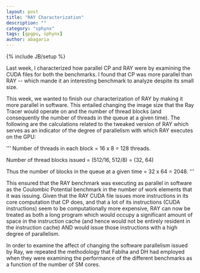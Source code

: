 ```yaml
---
layout: post
title: "RAY Characterization"
description: ""
category: "sphynx"
tags: [gpgpu, sphynx]
author: abagaria
---
```

{% include JB/setup %}

Last week, I characterized how parallel CP and RAY were by examining the CUDA files for both the benchmarks. 
I found that CP was more parallel than RAY -- which mande it an interesting benchmark to analyze despite its 
small size. 

This week, we wanted to finish our characterization of RAY by making it more parallel in software. 
This entailed changing the image size that the Ray Tracer would operate on and the number of thread 
blocks (and consequently the number of threads in the queue at a given time). The following are the
calculations related to the tweaked version of RAY which serves as an indicator of the degree of parallelism
with which RAY executes on the GPU:

'''
Number of threads in each block = 16 x 8 = 128 threads.

Number of thread blocks issued = (512/16, 512/8) = (32, 64)

Thus the number of blocks in the queue at a given time = 32 x 64 = 2048.
'''

This ensured that the RAY benchmark was executing as parallel in software as the Coulombic Potential 
benchmark in the number of work elements that it was issuing. Given that the RAY CUDA file issues more
instructions in its core computation that CP does, and that a lot of its instructions (CUDA instructions)
seem to be computationally more expensive, RAY can now be treated as both a long program which would 
occupy a significant amount of space in the instruction cache (and hence would not be entirely resident in
the instruction cache) AND would issue those instructions with a high degree of parallelism.

In order to examine the affect of changing the software parallelism issued by Ray, we repeated the 
methodology that Fabiha and DH had employed when they were examining the performance of the different 
benchmarks as a function of the number of SM cores. 

